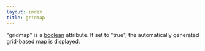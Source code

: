 ```yaml
---
layout: index
title: gridmap
---
```


"gridmap" is a [boolean](../types/boolean.html) attribute. If set to "true", the automatically generated grid-based map is displayed.
